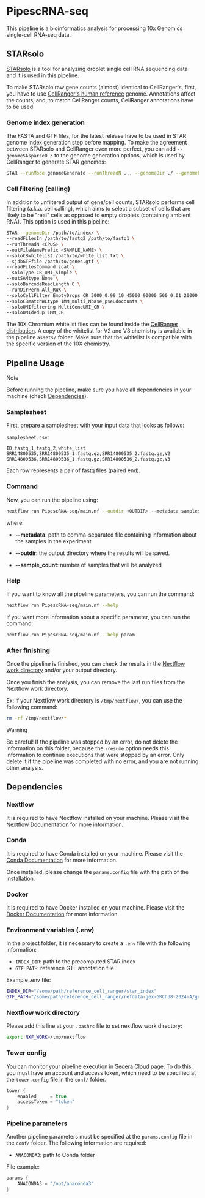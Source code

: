 # PipescRNA-seq

This pipeline is a bioinformatics analysis for processing 10x Genomics single-cell RNA-seq data.

## STARsolo

[STARsolo](https://github.com/alexdobin/STAR/blob/master/docs/STARsolo.md) is a tool for analyzing droplet single cell RNA sequencing data and it is used in this pipeline.

To make STARsolo raw gene counts (almost) identical to CellRanger's, first, you have to use [CellRanger's human reference](https://www.10xgenomics.com/support/software/cell-ranger/downloads#reference-downloads) genome. Annotations affect the counts, and, to match CellRanger counts, CellRanger annotations have to be used.

### Genome index generation

The FASTA and GTF files, for the latest release have to be used in STAR genome index generation step before mapping. To make the agreement between STARsolo and CellRanger even more perfect, you can add `--genomeSAsparseD 3` to the genome generation options, which is used by CellRanger to generate STAR genomes:

```bash
STAR --runMode genomeGenerate --runThreadN ... --genomeDir ./ --genomeFastaFiles refdata-gex-GRCh38-2020-A/fasta/genome.fa  --sjdbGTFfile refdata-gex-GRCh38-2020-A/genes/genes.gtf --genomeSAsparseD 3
```

### Cell filtering (calling)

In addition to unfiltered output of gene/cell counts, STARsolo performs cell filtering (a.k.a. cell calling), which aims to select a subset of cells that are likely to be "real" cells as opposed to empty droplets (containing ambient RNA). This option is used in this pipeline:

```bash
STAR --genomeDir /path/to/index/ \
--readFilesIn /path/to/fastq2 /path/to/fastq1 \
--runThreadN <CPUS> \
--outFileNamePrefix <SAMPLE_NAME> \
--soloCBwhitelist /path/to/white_list.txt \
--sjdbGTFfile /path/to/genes.gtf \
--readFilesCommand zcat \
--soloType CB_UMI_Simple \
--outSAMtype None \
--soloBarcodeReadLength 0 \
--runDirPerm All_RWX \
--soloCellFilter EmptyDrops_CR 3000 0.99 10 45000 90000 500 0.01 20000 0.01 10000 \
--soloCBmatchWLtype 1MM_multi_Nbase_pseudocounts \
--soloUMIfiltering MultiGeneUMI_CR \
--soloUMIdedup 1MM_CR
```

The 10X Chromium whitelist files can be found inside the [CellRanger distribution](https://kb.10xgenomics.com/hc/en-us/articles/115004506263-What-is-a-barcode-whitelist). A copy of the whitelist for V2 and V3 chemistry is available in the pipeline `assets/` folder. Make sure that the whitelist is compatible with the specific version of the 10X chemistry.

## Pipeline Usage

> [!NOTE]
> Before running the pipeline, make sure you have all dependencies in your machine (check [Dependencies](#dependencies)).

### Samplesheet

First, prepare a samplesheet with your input data that looks as follows:

`samplesheet.csv`:

```csv
ID,fastq_1,fastq_2,white_list
SRR14800535,SRR14800535_1.fastq.gz,SRR14800535_2.fastq.gz,V2
SRR14800536,SRR14800536_1.fastq.gz,SRR14800536_2.fastq.gz,V3
```

Each row represents a pair of fastq files (paired end).

### Command

Now, you can run the pipeline using:

```bash
nextflow run PipescRNA-seq/main.nf --outdir <OUTDIR> --metadata samplesheet.csv --sample_count 2
```

where:

- **--metadata**: path to comma-separated file containing information about the samples in the experiment.

- **--outdir**: the output directory where the results will be saved.

- **--sample_count**: number of samples that will be analyzed

### Help

If you want to know all the pipeline parameters, you can run the command:

```bash
nextflow run PipescRNA-seq/main.nf --help
```

If you want more information about a specific parameter, you can run the command:

```bash
nextflow run PipescRNA-seq/main.nf --help param
```

### After finishing

Once the pipeline is finished, you can check the results in the [Nextflow work directory](#nextflow-work-directory) and/or your output directory.

Once you finish the analysis, you can remove the last run files from the Nextflow work directory.

Ex: if your Nextflow work directory is `/tmp/nextflow/`, you can use the following command:

```bash
rm -rf /tmp/nextflow/*
```

> [!WARNING]
> Be careful! If the pipeline was stopped by an error, do not delete the information on this folder, because the `-resume` option needs this information to continue executions that were stopped by an error. Only delete it if the pipeline was completed with no error, and you are not running other analysis.

## Dependencies

### Nextflow

It is required to have Nextflow installed on your machine. Please visit the [Nextflow Documentation](https://www.nextflow.io/docs/latest/install.html) for more information.

### Conda

It is required to have Conda installed on your machine. Please visit the [Conda Documentation](https://docs.conda.io/projects/conda/en/latest/user-guide/install/index.html) for more information.

Once installed, please change the `params.config` file with the path of the installation.

### Docker

It is required to have Docker installed on your machine. Please visit the [Docker Documentation](https://docs.docker.com/engine/install/) for more information.

### Environment variables (.env)

In the project folder, it is necessary to create a `.env` file with the following information:

- `INDEX_DIR`: path to the precomputed STAR index
- `GTF_PATH`: reference GTF annotation file

Example .env file:

```bash
INDEX_DIR="/some/path/reference_cell_ranger/star_index"
GTF_PATH="/some/path/reference_cell_ranger/refdata-gex-GRCh38-2024-A/genes/genes.gtf"
```

### Nextflow work directory

Please add this line at your `.bashrc` file to set nextflow work directory:

```bash
export NXF_WORK=/tmp/nextflow
```

### Tower config

You can monitor your pipeline execution in [Seqera Cloud](https://cloud.seqera.io/) page. To do this, you must have an account and access token, which need to be specified at the `tower.config` file in the `conf/` folder.

```groovy
tower {
    enabled     = true
    accessToken = "token"
}
```

### Pipeline parameters

Another pipeline parameters must be specified at the `params.config` file in the `conf/` folder. The following information are required:

- `ANACONDA3`: path to Conda folder

File example:

```groovy
params {
    ANACONDA3 = "/opt/anaconda3"
}
```
